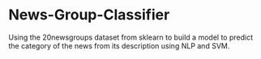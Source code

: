 # News-Group-Classifier

Using the 20newsgroups dataset from sklearn to build a model to predict the category of the news from its description using NLP and SVM.
